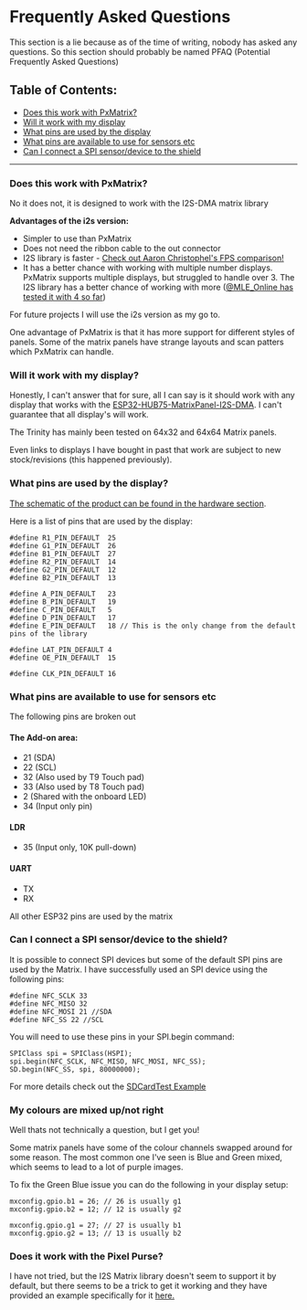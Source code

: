 # Frequently Asked Questions

This section is a lie because as of the time of writing, nobody has asked any questions. So this section should probably be named PFAQ (Potential Frequently Asked Questions)

## Table of Contents:

- [Does this work with PxMatrix?](/FAQ.md#does-this-work-with-pxmatrix)
- [Will it work with my display](/FAQ.md#will-it-work-with-my-display)
- [What pins are used by the display](/FAQ.md#what-pins-are-used-by-the-display)
- [What pins are available to use for sensors etc](/FAQ.md#what-pins-are-available-to-use-for-sensors-etc)
- [Can I connect a SPI sensor/device to the shield](/FAQ.md#device-to-the-shield)

---

### Does this work with PxMatrix?

No it does not, it is designed to work with the I2S-DMA matrix library

**Advantages of the i2s version:**
- Simpler to use than PxMatrix
- Does not need the ribbon cable to the out connector
- I2S library is faster - [Check out Aaron Christophel's FPS comparison!](https://www.youtube.com/watch?v=HKWDGangWU0)
- It has a better chance with working with multiple number displays. PxMatrix supports multiple displays, but struggled to handle over 3. The I2S library has a better chance of working with more ([@MLE_Online has tested it with 4 so far](https://twitter.com/MLE_Online/status/1291547518493274113))

For future projects I will use the i2s version as my go to.

One advantage of PxMatrix is that it has more support for different styles of panels. Some of the matrix panels have strange layouts and scan patters which PxMatrix can handle.


### Will it work with my display?

Honestly, I can't answer that for sure, all I can say is it should work with any display that works with the [ESP32-HUB75-MatrixPanel-I2S-DMA](https://github.com/mrfaptastic/ESP32-HUB75-MatrixPanel-I2S-DMA). I can't guarantee that all display's will work.

The Trinity has mainly been tested on 64x32 and 64x64 Matrix panels.

Even links to displays I have bought in past that work are subject to new stock/revisions (this happened previously).

### What pins are used by the display?

[The schematic of the product can be found in the hardware section](/hardware/). 

Here is a list of pins that are used by the display:

```
#define R1_PIN_DEFAULT  25
#define G1_PIN_DEFAULT  26
#define B1_PIN_DEFAULT  27
#define R2_PIN_DEFAULT  14
#define G2_PIN_DEFAULT  12
#define B2_PIN_DEFAULT  13

#define A_PIN_DEFAULT   23
#define B_PIN_DEFAULT   19
#define C_PIN_DEFAULT   5
#define D_PIN_DEFAULT   17
#define E_PIN_DEFAULT   18 // This is the only change from the default pins of the library
          
#define LAT_PIN_DEFAULT 4
#define OE_PIN_DEFAULT  15

#define CLK_PIN_DEFAULT 16
```

###  What pins are available to use for sensors etc

The following pins are broken out 

#### The Add-on area:

- 21 (SDA)
- 22 (SCL)
- 32 (Also used by T9 Touch pad)
- 33 (Also used by T8 Touch pad)
- 2  (Shared with the onboard LED)
- 34 (Input only pin)

#### LDR

- 35 (Input only, 10K pull-down)

#### UART

- TX
- RX

All other ESP32 pins are used by the matrix

###  Can I connect a SPI sensor/device to the shield?

It is possible to connect SPI devices but some of the default SPI pins are used by the Matrix. I have successfully used an SPI device using the following pins:

```
#define NFC_SCLK 33
#define NFC_MISO 32
#define NFC_MOSI 21 //SDA
#define NFC_SS 22 //SCL
```

You will need to use these pins in your SPI.begin command:

```
SPIClass spi = SPIClass(HSPI);
spi.begin(NFC_SCLK, NFC_MISO, NFC_MOSI, NFC_SS);
SD.begin(NFC_SS, spi, 80000000);
```

For more details check out the [SDCardTest Example](/examples/TrinityFeatures/SDCardTest)

### My colours are mixed up/not right

Well thats not technically a question, but I get you!

Some matrix panels have some of the colour channels swapped around for some reason. The most common one I've seen is Blue and Green mixed, which seems to lead to a lot of purple images. 

To fix the Green Blue issue you can do the following in your display setup:


```
mxconfig.gpio.b1 = 26; // 26 is usually g1
mxconfig.gpio.b2 = 12; // 12 is usually g2

mxconfig.gpio.g1 = 27; // 27 is usually b1
mxconfig.gpio.g2 = 13; // 13 is usually b2
```

### Does it work with the Pixel Purse?

I have not tried, but the I2S Matrix library doesn't seem to support it by default, but there seems to be a trick to get it working and they have provided an example specifically for it [here.](https://github.com/mrfaptastic/ESP32-HUB75-MatrixPanel-I2S-DMA/tree/master/examples/P6_32x16_1_4_ScanPanel)

